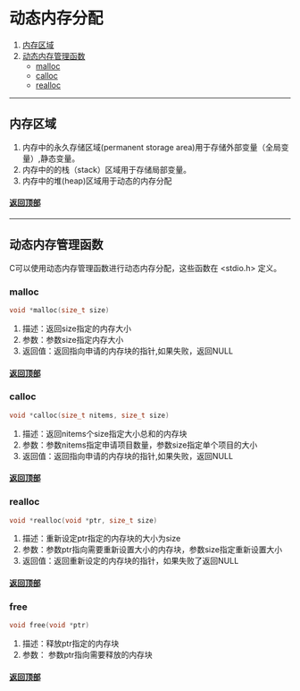 [0.0]: #动态内存分配
[1.0]: #内存区域
[2.0]: #动态内存管理函数
[2.1]: #malloc
[2.2]: #calloc
[2.3]: #realloc
# 动态内存分配
1. [内存区域][1.0]
2. [动态内存管理函数][2.0]
    * [malloc][2.1]
    * [calloc][2.2]
    * [realloc][2.3]

---
## 内存区域
 1. 内存中的永久存储区域(permanent storage area)用于存储外部变量（全局变量）,静态变量。
 2. 内存中的的栈（stack）区域用于存储局部变量。
 3. 内存中的堆(heap)区域用于动态的内存分配
 
 #### [返回顶部][0.0]
 ---

## 动态内存管理函数
C可以使用动态内存管理函数进行动态内存分配，这些函数在 <stdio.h> 定义。

### malloc
```C      
void *malloc(size_t size)
```
1. 描述：返回size指定的内存大小
2. 参数：参数size指定内存大小
3. 返回值：返回指向申请的内存块的指针,如果失败，返回NULL

#### [返回顶部][0.0]
### calloc
```C        
void *calloc(size_t nitems, size_t size) 
```
1. 描述：返回nitems个size指定大小总和的内存块
2. 参数：参数nitems指定申请项目数量，参数size指定单个项目的大小
3. 返回值：返回指向申请的内存块的指针,如果失败，返回NULL
   
#### [返回顶部][0.0]
### realloc
```C        
void *realloc(void *ptr, size_t size)
```
1. 描述：重新设定ptr指定的内存块的大小为size
2. 参数：参数ptr指向需要重新设置大小的内存块，参数size指定重新设置大小
3. 返回值：返回重新设定的内存块的指针，如果失败了返回NULL
   
#### [返回顶部][0.0]

### free
```C
void free(void *ptr)
```
1. 描述：释放ptr指定的内存块
2. 参数： 参数ptr指向需要释放的内存块
#### [返回顶部][0.0]
   